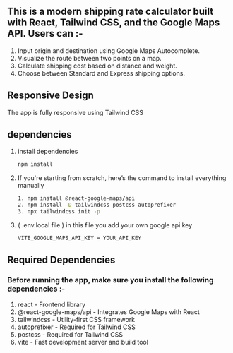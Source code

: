 ## This is a modern shipping rate calculator built with React, Tailwind CSS, and the Google Maps API. Users can :-

1. Input origin and destination using Google Maps Autocomplete.
2. Visualize the route between two points on a map.
3. Calculate shipping cost based on distance and weight.
4. Choose between Standard and Express shipping options.


## Responsive Design
The app is fully responsive using Tailwind CSS

## dependencies

1. install dependencies
   ```bash
   npm install


2. If you're starting from scratch, here’s the command to install everything manually
   ```bash
   1. npm install @react-google-maps/api
   2. npm install -D tailwindcss postcss autoprefixer
   3. npx tailwindcss init -p


3. ( .env.local file ) in this file you add your own google api key 
   ```bash
   VITE_GOOGLE_MAPS_API_KEY = YOUR_API_KEY


## Required Dependencies
### Before running the app, make sure you install the following dependencies :-

1. react - Frontend library
2. @react-google-maps/api - Integrates Google Maps with React
3. tailwindcss - Utility-first CSS framework
4. autoprefixer - Required for Tailwind CSS
5. postcss - Required for Tailwind CSS
6. vite - Fast development server and build tool
